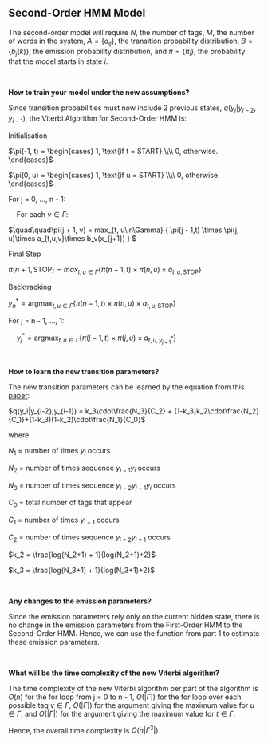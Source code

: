 ## Second-Order HMM Model

The second-order model will require $N$, the number of tags, $M$, the number of words in the system, $A = \{a_{ij}\}$, the transition probability distribution, $B = \{b_{j}(k)\}$, the emission probability distribution, and $\pi = \{{\pi_i}\}$, the probability that the model starts in state $i$.

<br>

**How to train your model under the new assumptions?**

Since transition probabilities must now include 2 previous states, $q(y_i|y_{i-2}, y_{i-1})$, the Viterbi Algorithm for Second-Order HMM is:

Initialisation 

$\pi(-1, t) = 
\begin{cases} 
1, \text{if t = START} \\\\ 
0, otherwise. 
\end{cases}$

$\pi(0, u) =  
\begin{cases}
1, \text{if u = START} \\\\
0, otherwise.
\end{cases}$

For j = 0, ..., n - 1:

$\quad\text{For each } v \in \Gamma :$

$\quad\quad\pi(j + 1, v) = max_{t, u\in\Gamma} \{ \pi(j - 1,t) \times \pi(j, u)\times a_{t,u,v}\times b_v(x_{j+1}) \} $

Final Step

$\pi(n+1,\text{STOP}) = max_{t,u\in\Gamma}\{\pi(n - 1, t)\times\pi(n,u)\times a_{t,u,\text{STOP}}\}$

Backtracking

$y_n^* = \text{argmax}_{t, u\in\Gamma}\{\pi(n - 1, t)\times\pi(n,u)\times a_{t, u,\text{STOP}}\}$

For j = n - 1, ..., 1:

$\quad y_j^* = \text{argmax}_{t, u\in\Gamma}\{\pi(j - 1,t)\times\pi(j,u)\times a_{t,u,y_{j+1}^*}\}$

<br>

**How to learn the new transition parameters?**

The new transition parameters can be learned by the equation from this [paper](https://aclanthology.org/P99-1023.pdf):

$q(y_i|y_{i-2},y_{i-1}) = k_3\cdot\frac{N_3}{C_2} + (1-k_3)k_2\cdot\frac{N_2}{C_1}+(1-k_3)(1-k_2)\cdot\frac{N_1}{C_0}$

where

$N_1$ = number of times $y_i$ occurs

$N_2$ = number of times sequence $y_{i-1}y_i$ occurs

$N_3$ = number of times sequence $y_{i-2}y_{i-1}y_i$ occurs

$C_0$ = total number of tags that appear

$C_1$ = number of times $y_{i-1}$ occurs

$C_2$ = number of times sequence $y_{i-2}y_{i-1}$ occurs

$k_2 = \frac{log(N_2+1) + 1}{log(N_2+1)+2}$

$k_3 = \frac{log(N_3+1) + 1}{log(N_3+1)+2}$

<br>

**Any changes to the emission parameters?**

Since the emission parameters rely only on the current hidden state, there is no change in the emission parameters from the First-Order HMM to the Second-Order HMM. Hence, we can use the function from part 1 to estimate these emission parameters.

<br>

**What will be the time complexity of the new Viterbi algorithm?**

The time complexity of the new Viterbi algorithm per part of the algorithm is $O(n)$ for the for loop from j = 0 to n - 1, $O(|\Gamma|)$ for the for loop over each possible tag $v \in \Gamma$, $O(|\Gamma|)$ for the argument giving the maximum value for $u\in\Gamma$, and $O(|\Gamma|)$ for the argument giving the maximum value for $t\in\Gamma$. 

Hence, the overall time complexity is $O(n|\Gamma^3|)$.